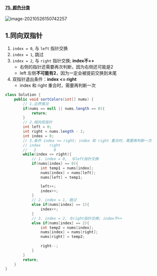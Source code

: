 #### [75. 颜色分类](https://leetcode-cn.com/problems/sort-colors/)

![image-20210526150742257](https://raw.githubusercontent.com/TWDH/Leetcode-From-Zero/pictures/img/image-20210526150742257.png)

## 1.同向双指针

1. `index = 0`, 与 `left` 指针交换
2. `index = 1`, 跳过
3. `index = 2`, 与 `right` 指针交换; **index不++**
   - 右侧的指针还需要再次判断，因为右侧还可能是2
   - left 左侧**不可能有2**，因为一定会被提前交换到末尾
4. 双指针退出条件：**index <= right**
   - index 和 right 重合时，需要再判断一次

```java
class Solution {
    public void sortColors(int[] nums) {
        // 1.边界情况
        if(nums == null || nums.length == 0){
            return;
        }
        // 2.相向双指针
        int left = 0;
        int right = nums.length - 1;
        int index = 0;
        // 3.条件 index <= right; index 和 right 重合时，需要再判断一次
        // index    right
        //   2        0
        while(index <= right){
            // 1. index = 0,  与left指针交换
            if(nums[index] == 0){
                int temp1 = nums[index];
                nums[index] = nums[left];
                nums[left] = temp1;

                left++;
                index++; 
            }
            // 2. index = 1, 跳过
            else if(nums[index] == 1){
                index++;
            }
            // 3. index = 2, 与right指针交换; index不++
            else if(nums[index] == 2){
                int temp2 = nums[index];
                nums[index] = nums[right];
                nums[right] = temp2;
                
                right--;
            }
        }
        return;
    }
}
```



